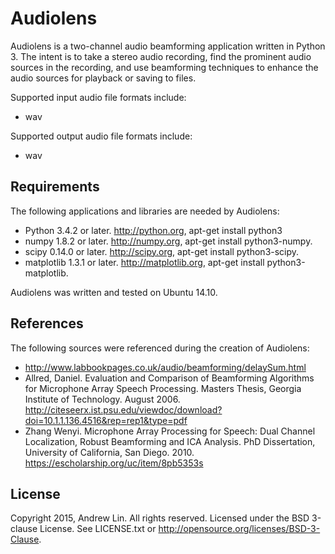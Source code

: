 # Audiolens
Audiolens is a two-channel audio beamforming application written in Python 3.
The intent is to take a stereo audio recording, find the prominent audio sources
in the recording, and use beamforming techniques to enhance the audio sources
for playback or saving to files.

Supported input audio file formats include:

* wav

Supported output audio file formats include:

* wav

## Requirements
The following applications and libraries are needed by Audiolens:

* Python 3.4.2 or later. 
  http://python.org, apt-get install python3
* numpy 1.8.2 or later.
  http://numpy.org, apt-get install python3-numpy.
* scipy 0.14.0 or later.
  http://scipy.org, apt-get install python3-scipy.
* matplotlib 1.3.1 or later.
  http://matplotlib.org, apt-get install python3-matplotlib.

Audiolens was written and tested on Ubuntu 14.10.

## References
The following sources were referenced during the creation of Audiolens:

* http://www.labbookpages.co.uk/audio/beamforming/delaySum.html
* Allred, Daniel. Evaluation and Comparison of Beamforming Algorithms for 
  Microphone Array Speech Processing. Masters Thesis, Georgia Institute of
  Technology. August 2006.
  http://citeseerx.ist.psu.edu/viewdoc/download?doi=10.1.1.136.4516&rep=rep1&type=pdf
* Zhang Wenyi. Microphone Array Processing for Speech: Dual Channel 
  Localization, Robust Beamforming and ICA Analysis. PhD Dissertation,
  University of California, San Diego. 2010.
  https://escholarship.org/uc/item/8pb5353s

## License
Copyright 2015, Andrew Lin.
All rights reserved.
Licensed under the BSD 3-clause License. See LICENSE.txt or
<http://opensource.org/licenses/BSD-3-Clause>.
